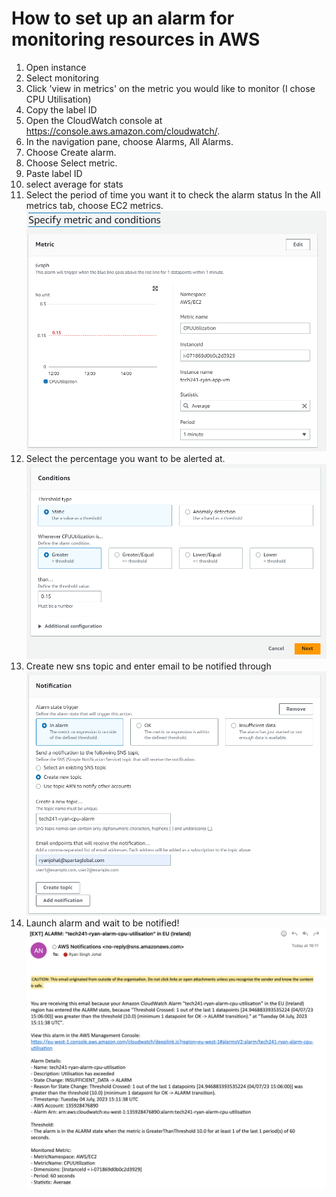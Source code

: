# How to set up an alarm for monitoring resources in AWS
1. Open instance
2. Select monitoring
3. Click 'view in metrics' on the metric you would like to monitor (I chose CPU Utilisation)
4. Copy the label ID
5. Open the CloudWatch console at https://console.aws.amazon.com/cloudwatch/.
6. In the navigation pane, choose Alarms, All Alarms.
7. Choose Create alarm.
8. Choose Select metric.
9. Paste label ID
10. select average for stats
11. Select the period of time you want it to check the alarm status
In the All metrics tab, choose EC2 metrics.
![Alt text](<Screenshot 2023-07-04 155240.png>)
12. Select the percentage you want to be alerted at.
![Alt text](<Screenshot 2023-07-04 155250.png>)
13. Create new sns topic and enter email to be notified through
![Alt text](<Screenshot 2023-07-04 155410.png>)
14. Launch alarm and wait to be notified!
![Alt text](<MicrosoftTeams-image (4).png>)